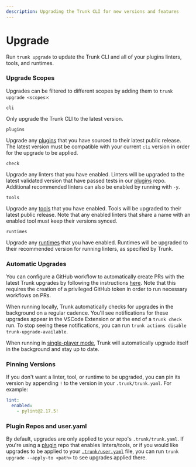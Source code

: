 ```yaml
---
description: Upgrading the Trunk CLI for new versions and features
---
```


# Upgrade

Run `trunk upgrade` to update the Trunk CLI and all of your plugins linters, tools, and runtimes.

### Upgrade Scopes

Upgrades can be filtered to different scopes by adding them to `trunk upgrade <scopes>`:

`cli`

Only upgrade the Trunk CLI to the latest version.

`plugins`

Upgrade any [plugins](../plugins/) that you have sourced to their latest public release. The latest version must be compatible with your current `cli` version in order for the upgrade to be applied.

`check`

Upgrade any linters that you have enabled. Linters will be upgraded to the latest validated version that have passed tests in our [plugins](https://github.com/trunk-io/plugins) repo. Additional recommended linters can also be enabled by running with `-y`.

`tools`

Upgrade any [tools](../tools/) that you have enabled. Tools will be upgraded to their latest public release. Note that any enabled linters that share a name with an enabled tool must keep their versions synced.

`runtimes`

Upgrade any [runtimes](../runtimes/) that you have enabled. Runtimes will be upgraded to their recommended version for running linters, as specified by Trunk.

### Automatic Upgrades

You can configure a GitHub workflow to automatically create PRs with the latest Trunk upgrades by following the instructions [here](https://github.com/trunk-io/trunk-action#automatic-upgrades). Note that this requires the creation of a privileged GitHub token in order to run necessary workflows on PRs.

When running locally, Trunk automatically checks for upgrades in the background on a regular cadence. You'll see notifications for these upgrades appear in the VSCode Extension or at the end of a `trunk check` run. To stop seeing these notifications, you can run `trunk actions disable trunk-upgrade-available`.

When running in [single-player mode](init-in-a-git-repo.md#single-player-mode), Trunk will automatically upgrade itself in the background and stay up to date.

### Pinning Versions

If you don't want a linter, tool, or runtime to be upgraded, you can pin its version by appending `!` to the version in your `.trunk/trunk.yaml`. For example:

```yaml
lint:
  enabled:
    - pylint@2.17.5!
```

### Plugin Repos and user.yaml

By default, upgrades are only applied to your repo's `.trunk/trunk.yaml`. If you're using a [plugin](../plugins/) repo that enables linters/tools, or if you would like upgrades to be applied to your [`.trunk/user.yaml`](../../reference/user-yaml.md) file, you can run `trunk upgrade --apply-to <path>` to see upgrades applied there.
